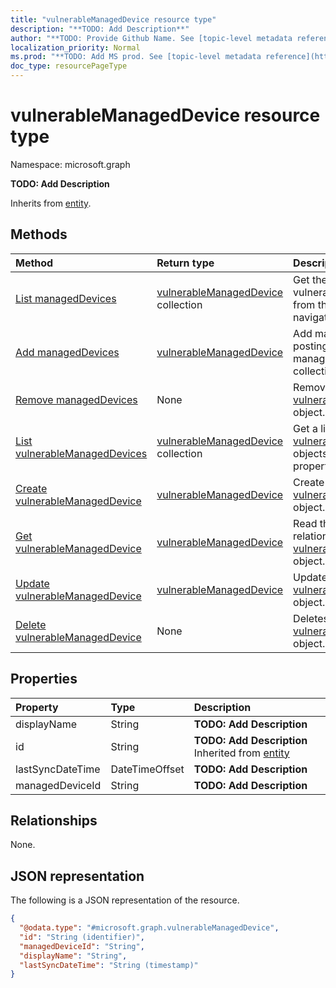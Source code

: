 ```yaml
---
title: "vulnerableManagedDevice resource type"
description: "**TODO: Add Description**"
author: "**TODO: Provide Github Name. See [topic-level metadata reference](https://msgo.azurewebsites.net/add/document/guidelines/metadata.html#topic-level-metadata)**"
localization_priority: Normal
ms.prod: "**TODO: Add MS prod. See [topic-level metadata reference](https://msgo.azurewebsites.net/add/document/guidelines/metadata.html#topic-level-metadata)**"
doc_type: resourcePageType
---
```


# vulnerableManagedDevice resource type

Namespace: microsoft.graph

**TODO: Add Description**


Inherits from [entity](../resources/entity.md).

## Methods
|Method|Return type|Description|
|:---|:---|:---|
|[List managedDevices](../api/securityconfigurationtask-list-manageddevices.md)|[vulnerableManagedDevice](../resources/intune-vulnerablemanageddevice.md) collection|Get the vulnerableManagedDevices from the managedDevices navigation property.|
|[Add managedDevices](../api/securityconfigurationtask-post-manageddevices.md)|[vulnerableManagedDevice](../resources/intune-vulnerablemanageddevice.md)|Add managedDevices by posting to the managedDevices collection.|
|[Remove managedDevices](../api/securityconfigurationtask-delete-manageddevices.md)|None|Remove a [vulnerableManagedDevice](../resources/intune-vulnerablemanageddevice.md) object.|
|[List vulnerableManagedDevices](../api/intune-vulnerablemanageddevice-list.md)|[vulnerableManagedDevice](../resources/intune-vulnerablemanageddevice.md) collection|Get a list of the [vulnerableManagedDevice](../resources/vulnerablemanageddevice.md) objects and their properties.|
|[Create vulnerableManagedDevice](../api/intune-vulnerablemanageddevice-create.md)|[vulnerableManagedDevice](../resources/intune-vulnerablemanageddevice.md)|Create a new [vulnerableManagedDevice](../resources/intune-vulnerablemanageddevice.md) object.|
|[Get vulnerableManagedDevice](../api/intune-vulnerablemanageddevice-get.md)|[vulnerableManagedDevice](../resources/intune-vulnerablemanageddevice.md)|Read the properties and relationships of a [vulnerableManagedDevice](../resources/intune-vulnerablemanageddevice.md) object.|
|[Update vulnerableManagedDevice](../api/intune-vulnerablemanageddevice-update.md)|[vulnerableManagedDevice](../resources/intune-vulnerablemanageddevice.md)|Update the properties of a [vulnerableManagedDevice](../resources/intune-vulnerablemanageddevice.md) object.|
|[Delete vulnerableManagedDevice](../api/intune-vulnerablemanageddevice-delete.md)|None|Deletes a [vulnerableManagedDevice](../resources/intune-vulnerablemanageddevice.md) object.|

## Properties
|Property|Type|Description|
|:---|:---|:---|
|displayName|String|**TODO: Add Description**|
|id|String|**TODO: Add Description** Inherited from [entity](../resources/entity.md)|
|lastSyncDateTime|DateTimeOffset|**TODO: Add Description**|
|managedDeviceId|String|**TODO: Add Description**|

## Relationships
None.

## JSON representation
The following is a JSON representation of the resource.
<!-- {
  "blockType": "resource",
  "keyProperty": "id",
  "@odata.type": "microsoft.graph.vulnerableManagedDevice",
  "baseType": "microsoft.graph.entity",
  "openType": false
}
-->
``` json
{
  "@odata.type": "#microsoft.graph.vulnerableManagedDevice",
  "id": "String (identifier)",
  "managedDeviceId": "String",
  "displayName": "String",
  "lastSyncDateTime": "String (timestamp)"
}
```

